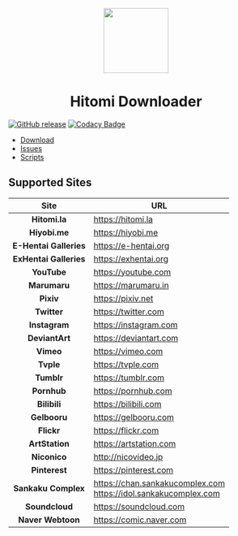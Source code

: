 ﻿<p align="center">
  <img src="imgs/main_large.ico" width="128px"/>
</p>
<h1 align="center">Hitomi Downloader</h1>

[![GitHub release](https://img.shields.io/github/release/KurtBestor/Hitomi-Downloader-issues.svg)](https://github.com/KurtBestor/Hitomi-Downloader-issues/releases/latest) [![Codacy Badge](https://api.codacy.com/project/badge/Grade/9ed6fe6337034d1fadbf9c14c57836f6)](https://www.codacy.com?utm_source=github.com&amp;utm_medium=referral&amp;utm_content=KurtBestor/hitomi_downloader&amp;utm_campaign=Badge_Grade)

- [Download](https://github.com/KurtBestor/Hitomi-Downloader-issues/releases/latest)
- [Issues](https://github.com/KurtBestor/Hitomi-Downloader-issues/issues)
- [Scripts](https://drive.google.com/drive/folders/1FP0YZp7QyGDyOQ1nwILRIVT3kd58NYxo)

## Supported Sites
| Site | URL |
| :--: | -- |
| **Hitomi.la** | <https://hitomi.la> |
| **Hiyobi.me** | <https://hiyobi.me> |
| **E-Hentai Galleries** | <https://e-hentai.org> |
| **ExHentai Galleries** | <https://exhentai.org> |
| **YouTube** | <https://youtube.com> |
| **Marumaru** | <https://marumaru.in> |
| **Pixiv** | <https://pixiv.net> |
| **Twitter** | <https://twitter.com> |
| **Instagram** | <https://instagram.com> |
| **DeviantArt** | <https://deviantart.com> |
| **Vimeo** | <https://vimeo.com> |
| **Tvple** | <https://tvple.com> |
| **Tumblr** | <https://tumblr.com> |
| **Pornhub** | <https://pornhub.com> |
| **Bilibili** | <https://bilibili.com> |
| **Gelbooru** | <https://gelbooru.com> |
| **Flickr** | <https://flickr.com> |
| **ArtStation** | <https://artstation.com> |
| **Niconico** | <http://nicovideo.jp> |
| **Pinterest** | <https://pinterest.com> |
| **Sankaku Complex** | <https://chan.sankakucomplex.com><br><https://idol.sankakucomplex.com> |
| **Soundcloud** | <https://soundcloud.com> |
| **Naver Webtoon** | <https://comic.naver.com> |
